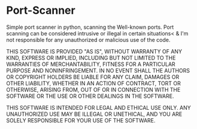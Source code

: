 # Port-Scanner
Simple port scanner in python, scanning the Well-known ports.
Port scanning can be considered intrusive or illegal in certain situations< & I'm not responsible for any unauthorized or malicious use of the code.

THIS SOFTWARE IS PROVIDED "AS IS", WITHOUT WARRANTY OF ANY KIND, EXPRESS OR IMPLIED, INCLUDING BUT NOT LIMITED TO THE WARRANTIES OF MERCHANTABILITY, FITNESS FOR A PARTICULAR PURPOSE AND NONINFRINGEMENT. IN NO EVENT SHALL THE AUTHORS OR COPYRIGHT HOLDERS BE LIABLE FOR ANY CLAIM, DAMAGES OR OTHER LIABILITY, WHETHER IN AN ACTION OF CONTRACT, TORT OR OTHERWISE, ARISING FROM, OUT OF OR IN CONNECTION WITH THE SOFTWARE OR THE USE OR OTHER DEALINGS IN THE SOFTWARE.

THIS SOFTWARE IS INTENDED FOR LEGAL AND ETHICAL USE ONLY. ANY UNAUTHORIZED USE MAY BE ILLEGAL OR UNETHICAL, AND YOU ARE SOLELY RESPONSIBLE FOR YOUR USE OF THE SOFTWARE.
